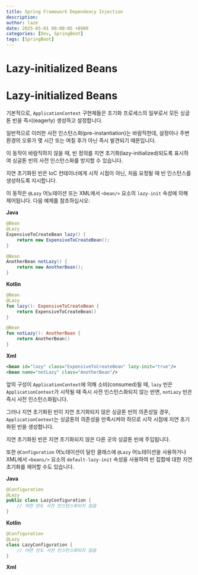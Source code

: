 ```yaml
---
title: Spring Framework Dependency Injection
description: 
author: laze
date: 2025-05-01 00:00:05 +0900
categories: [Dev, SpringBoot]
tags: [SpringBoot]
---
```

# **Lazy-initialized Beans**

# **Lazy-initialized Beans**

기본적으로, `ApplicationContext` 구현체들은 초기화 프로세스의 일부로서 모든 싱글톤 빈을 즉시(eagerly) 생성하고 설정합니다.

일반적으로 이러한 사전 인스턴스화(pre-instantiation)는 바람직한데, 설정이나 주변 환경의 오류가 몇 시간 또는 며칠 후가 아닌 즉시 발견되기 때문입니다.

이 동작이 바람직하지 않을 때, 빈 정의를 지연 초기화(lazy-initialized)되도록 표시하여 싱글톤 빈의 사전 인스턴스화를 방지할 수 있습니다.

지연 초기화된 빈은 IoC 컨테이너에게 시작 시점이 아닌, 처음 요청될 때 빈 인스턴스를 생성하도록 지시합니다.

이 동작은 `@Lazy` 어노테이션 또는 XML에서 `<bean/>` 요소의 `lazy-init` 속성에 의해 제어됩니다. 다음 예제를 참조하십시오:

**Java**

```java
@Bean
@Lazy
ExpensiveToCreateBean lazy() {
	return new ExpensiveToCreateBean();
}

@Bean
AnotherBean notLazy() {
	return new AnotherBean();
}
```

**Kotlin**

```kotlin
@Bean
@Lazy
fun lazy(): ExpensiveToCreateBean {
    return ExpensiveToCreateBean()
}

@Bean
fun notLazy(): AnotherBean {
    return AnotherBean()
}
```

**Xml**

```xml
<bean id="lazy" class="ExpensiveToCreateBean" lazy-init="true"/>
<bean name="notLazy" class="AnotherBean"/>
```

앞의 구성이 `ApplicationContext`에 의해 소비(consumed)될 때, `lazy` 빈은 `ApplicationContext`가 시작될 때 즉시 사전 인스턴스화되지 않는 반면, `notLazy` 빈은 즉시 사전 인스턴스화됩니다.

그러나 지연 초기화된 빈이 지연 초기화되지 않은 싱글톤 빈의 의존성일 경우, `ApplicationContext`는 싱글톤의 의존성을 만족시켜야 하므로 시작 시점에 지연 초기화된 빈을 생성합니다.

지연 초기화된 빈은 지연 초기화되지 않은 다른 곳의 싱글톤 빈에 주입됩니다.

또한 `@Configuration` 어노테이션이 달린 클래스에 `@Lazy` 어노테이션을 사용하거나 XML에서 `<beans/>` 요소의 `default-lazy-init` 속성을 사용하여 빈 집합에 대한 지연 초기화를 제어할 수도 있습니다.

**Java**

```java
@Configuration
@Lazy
public class LazyConfiguration {
	// 어떤 빈도 사전 인스턴스화되지 않음
}

```

**Kotlin**

```kotlin
@Configuration
@Lazy
class LazyConfiguration {
    // 어떤 빈도 사전 인스턴스화되지 않음
}

```

**Xml**
